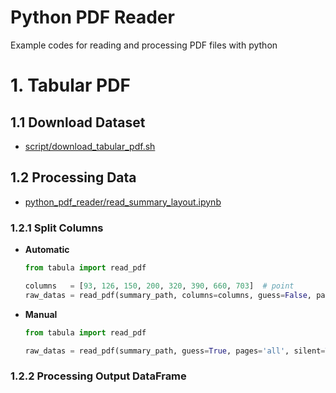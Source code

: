 # Python PDF Reader
Example codes for reading and processing PDF files with python 


# 1. Tabular PDF
## 1.1 Download Dataset
- [script/download_tabular_pdf.sh](https://github.com/alchemine/python-pdf-reader/blob/main/script/download_tabular_pdf.sh) 

## 1.2 Processing Data
- [python_pdf_reader/read_summary_layout.ipynb](https://github.com/alchemine/python-pdf-reader/blob/main/python_pdf_reader/read_tabular_pdf.ipynb) 

### 1.2.1 Split Columns
- **Automatic**
   ```python
   from tabula import read_pdf
   
   columns   = [93, 126, 150, 200, 320, 390, 660, 703]  # point
   raw_datas = read_pdf(summary_path, columns=columns, guess=False, pages='all', silent=True)
   ``` 
- **Manual**
   ```python
   from tabula import read_pdf
   
   raw_datas = read_pdf(summary_path, guess=True, pages='all', silent=True)
   ```

### 1.2.2 Processing Output DataFrame